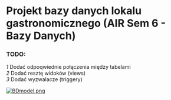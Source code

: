 # Projekt bazy danych lokalu gastronomicznego (AIR Sem 6 - Bazy Danych)

### TODO:
*1* Dodać odpoqwiednie połączenia między tabelami<br />
*2* Dodać resztę widoków (views) <br />
*3* Dodać wyzwalacze (triggery) <br />


[![BDmodel.png](https://i.postimg.cc/hP0bBJvB/BDmodel_MySQL.png)](https://postimg.cc/PPP8b513)